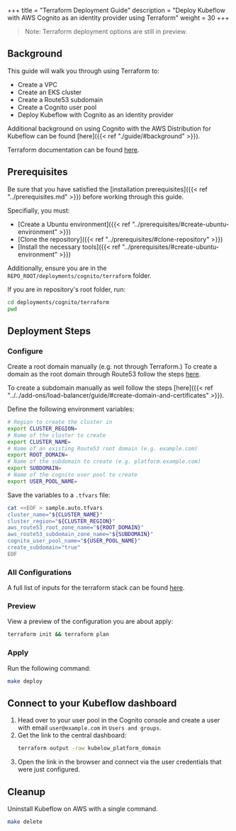 +++
title = "Terraform Deployment Guide"
description = "Deploy Kubeflow with AWS Cognito as an identity provider using Terraform"
weight = 30
+++

> Note: Terraform deployment options are still in preview.

## Background

This guide will walk you through using Terraform to:
- Create a VPC
- Create an EKS cluster
- Create a Route53 subdomain
- Create a Cognito user pool
- Deploy Kubeflow with Cognito as an identity provider

Additional background on using Cognito with the AWS Distribution for Kubeflow can be found [here]({{< ref "./guide/#background" >}}).

Terraform documentation can be found [here](https://www.terraform.io/docs).

## Prerequisites

Be sure that you have satisfied the [installation prerequisites]({{< ref "../prerequisites.md" >}}) before working through this guide.

Specifially, you must:
- [Create a Ubuntu environment]({{< ref "../prerequisites/#create-ubuntu-environment" >}})
- [Clone the repository]({{< ref "../prerequisites/#clone-repository" >}})
- [Install the necessary tools]({{< ref "../prerequisites/#create-ubuntu-environment" >}})

Additionally, ensure you are in the `REPO_ROOT/deployments/cognito/terraform` folder.

If you are in repository's root folder, run:
```sh
cd deployments/cognito/terraform
pwd
```

## Deployment Steps

### Configure

Create a root domain manually (e.g. not through Terraform.) To create a domain as the root domain through Route53 follow the steps [here](https://docs.aws.amazon.com/Route53/latest/DeveloperGuide/CreatingHostedZone.html).

To create a subdomain manually as well follow the steps [here]({{< ref "../../add-ons/load-balancer/guide/#create-domain-and-certificates" >}}).

Define the following environment variables:
```sh
# Region to create the cluster in
export CLUSTER_REGION=
# Name of the cluster to create
export CLUSTER_NAME=
# Name of an existing Route53 root domain (e.g. example.com)
export ROOT_DOMAIN=
# Name of the subdomain to create (e.g. platform.example.com)
export SUBDOMAIN=
# Name of the cognito user pool to create
export USER_POOL_NAME=
```

Save the variables to a `.tfvars` file:
```sh
cat <<EOF > sample.auto.tfvars
cluster_name="${CLUSTER_NAME}"
cluster_region="${CLUSTER_REGION}"
aws_route53_root_zone_name="${ROOT_DOMAIN}"
aws_route53_subdomain_zone_name="${SUBDOMAIN}"
cognito_user_pool_name="${USER_POOL_NAME}"
create_subdomain="true"
EOF
```

### All Configurations

A full list of inputs for the terraform stack can be found [here](https://github.com/awslabs/kubeflow-manifests/blob/main/deployments/cognito/terraform/variables.tf).

### Preview

View a preview of the configuration you are about apply:
```sh
terraform init && terraform plan
```

### Apply

Run the following command:
```sh
make deploy
```

## Connect to your Kubeflow dashboard

1. Head over to your user pool in the Cognito console and create a user with email `user@example.com` in `Users and groups`. 
1. Get the link to the central dashboard:
    ```sh
    terraform output -raw kubelow_platform_domain
    ```
1. Open the link in the browser and connect via the user credentials that were just configured.

## Cleanup

Uninstall Kubeflow on AWS with a single command. 
```sh
make delete
```
